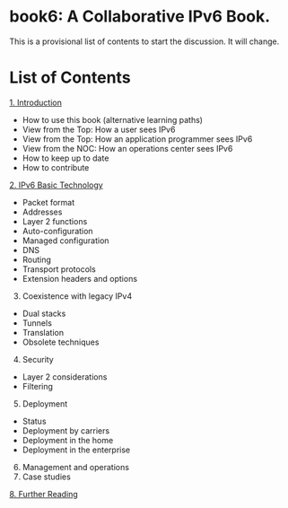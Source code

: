 # book6: A Collaborative IPv6 Book.

This is a provisional list of contents to start the discussion. It will change.

# List of Contents

[1. Introduction](1.%20Introduction%20and%20Foreword)
* How to use this book (alternative learning paths)
* View from the Top: How a user sees IPv6
* View from the Top: How an application programmer sees IPv6
* View from the NOC: How an operations center sees IPv6
* How to keep up to date
* How to contribute
 
[2. IPv6 Basic Technology](2.%20IPv6%20Basic%20Technology)
* Packet format
* Addresses
* Layer 2 functions
* Auto-configuration
* Managed configuration
* DNS
* Routing
* Transport protocols
* Extension headers and options
3. Coexistence with legacy IPv4
* Dual stacks
* Tunnels
* Translation
* Obsolete techniques
4. Security
* Layer 2 considerations
* Filtering 
5. Deployment
* Status
* Deployment by carriers
* Deployment in the home
* Deployment in the enterprise
6. Management and operations
7. Case studies

[8. Further Reading](8.%20Further%20Reading)

